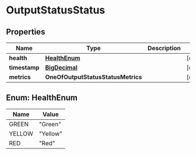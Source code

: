 # OutputStatusStatus

## Properties
Name | Type | Description | Notes
------------ | ------------- | ------------- | -------------
**health** | [**HealthEnum**](#HealthEnum) |  |  [optional]
**timestamp** | [**BigDecimal**](BigDecimal.md) |  |  [optional]
**metrics** | **OneOfOutputStatusStatusMetrics** |  |  [optional]

<a name="HealthEnum"></a>
## Enum: HealthEnum
Name | Value
---- | -----
GREEN | &quot;Green&quot;
YELLOW | &quot;Yellow&quot;
RED | &quot;Red&quot;
